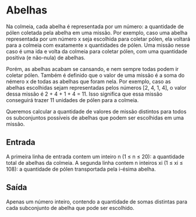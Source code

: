 # Abelhas
Na colmeia, cada abelha é representada por um número: a quantidade de pólen coletada pela abelha em uma missão. Por exemplo, caso uma abelha representada por um número x seja escolhida para coletar pólen, ela voltará para a colmeia com exatamente x quantidades de pólen. Uma missão nesse caso é uma ida e volta da colmeia para coletar pólen, com uma quantidade positiva (e não-nula) de abelhas.

Porém, as abelhas acabam se cansando, e nem sempre todas podem ir coletar pólen. Também é definido que o valor de uma missão é a soma do némero x de todas as abelhas que foram nela. Por exemplo, caso as abelhas escolhidas sejam representadas pelos números [2, 4, 1, 4], o valor dessa missão é 2 + 4 + 1 + 4 = 11. Isso significa que essa missão conseguirá trazer 11 unidades de pólen para a colmeia.

Queremos calcular a quantidade de valores de missão distintos para todos os subconjuntos possíveis de abelhas que podem ser escolhidas em uma missão.

## Entrada
A primeira linha de entrada contem um inteiro n (1 ≤ n ≤ 20): a quantidade total de abelhas da colmeia. A segunda linha contem n inteiros xi (1 ≤ xi ≤ 108): a quantidade de pólen transportada pela i-ésima abelha.

## Saída
Apenas um número inteiro, contendo a quantidade de somas distintas para cada subconjunto de abelha que pode ser escolhido.